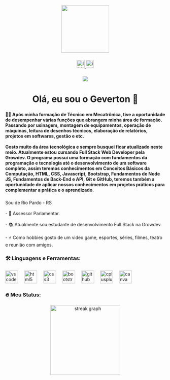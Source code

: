 <div align="center">
  <img height="150" src="https://camo.githubusercontent.com/62da68eb62b1e5f175f7d1f0191dd89a653d7908feb22d37d4a0ab07365d6791/68747470733a2f2f6d656469612e67697068792e636f6d2f6d656469612f4d3967624264396e6244724f5475314d71782f67697068792e676966"  />
</div>

###

<div align="center">
  <a href="https://www.linkedin.com/in/gevertonsoares/" target="_blank">
    <img src="https://img.shields.io/static/v1?message=LinkedIn&logo=linkedin&label=&color=0077B5&logoColor=white&labelColor=&style=for-the-badge" height="25" alt="linkedin logo"  />
  </a>
  <a href="https://www.instagram.com/gevertonms/" target="_blank">
    <img src="https://img.shields.io/static/v1?message=Instagram&logo=instagram&label=&color=E4405F&logoColor=white&labelColor=&style=for-the-badge" height="25" alt="instagram logo"  />
  </a>
</div>

###

<div align="center">
  <img src="https://visitor-badge.laobi.icu/badge?page_id=gevertonsoares.gevertonsoares&"  />
</div>

###

<h1 align="center">Olá, eu sou o Geverton 👋</h1>

###

<h4 align="left">👩‍💻  Após minha formação de Técnico em Mecatrônica, tive a oportunidade de desempenhar várias funções que abrangem minha área de formação. Passando por usinagem, montagem de equipamentos, operação de máquinas, leitura de desenhos técnicos, elaboração de relatórios, projetos em softwares, gestão e etc. <br><br>Gosto muito da área tecnológica e sempre busquei ficar atualizado neste meio. Atualmente estou cursando Full Stack Web Developer pela Growdev. O programa possui uma formação com fundamentos da programação e tecnologia até o desenvolvimento de um software completo, assim teremos conhecimentos em Conceitos Básicos da Computação, HTML, CSS, Javascript, Bootstrap, Fundamentos de Node JS, Fundamentos de Back-End e API, Git e GitHub, teremos também a oportunidade de aplicar nossos conhecimentos em projetos práticos para complementar a prática e o aprendizado. </h4>

###

<p align="left">Sou de Rio Pardo - RS<br><br>- 🔭 Assessor Parlamentar.<br><br>- 📚 Atualmente sou estudante de desenvolvimento Full Stack na Growdev.<br><br>- ⚡ Como hobbies gosto de um video game, esportes, séries, filmes, teatro e reunião com amigos.</p>

###

<h3 align="left">🛠 Linguagens e Ferramentas:</h3>

###

<div align="left">
  <img src="https://cdn.jsdelivr.net/gh/devicons/devicon/icons/vscode/vscode-original.svg" height="40" alt="vscode logo"  />
  <img width="12" />
  <img src="https://cdn.jsdelivr.net/gh/devicons/devicon/icons/html5/html5-original.svg" height="40" alt="html5 logo"  />
  <img width="12" />
  <img src="https://cdn.jsdelivr.net/gh/devicons/devicon/icons/css3/css3-original.svg" height="40" alt="css3 logo"  />
  <img width="12" />
  <img src="https://cdn.jsdelivr.net/gh/devicons/devicon/icons/bootstrap/bootstrap-original.svg" height="40" alt="bootstrap logo"  />
  <img width="12" />
  <img src="https://cdn.jsdelivr.net/gh/devicons/devicon/icons/github/github-original.svg" height="40" alt="github logo"  />
  <img width="12" />
  <img src="https://cdn.jsdelivr.net/gh/devicons/devicon/icons/cplusplus/cplusplus-original.svg" height="40" alt="cplusplus logo"  />
  <img width="12" />
  <img src="https://cdn.jsdelivr.net/gh/devicons/devicon/icons/canva/canva-original.svg" height="40" alt="canva logo"  />
</div>

###

<h3 align="left">🔥   Meu Status:</h3>

###

<div align="center">
  <img src="https://streak-stats.demolab.com?user=gevertonsoares&locale=en&mode=daily&theme=dark&hide_border=false&border_radius=5&order=3" height="220" alt="streak graph"  />
</div>

###
